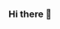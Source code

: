 ### Hi there 👋

<!-- [![An image of @abhiramj's Holopin badges, which is a link to view their full Holopin profile](https://holopin.me/abhiramj)](https://holopin.io/@abhiramj) -->

<!--
**Abhiram-J/Abhiram-J** is a ✨ _special_ ✨ repository because its `README.md` (this file) appears on your GitHub profile.

Here are some ideas to get you started:

- 🔭 I’m currently working on ...
- 🌱 I’m currently learning ...
- 👯 I’m looking to collaborate on ...
- 🤔 I’m looking for help with ...
- 💬 Ask me about ...
- 📫 How to reach me: ...
- 😄 Pronouns: ...
- ⚡ Fun fact: ...
-->
